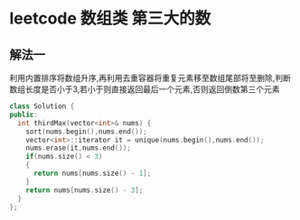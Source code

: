 # leetcode 数组类 第三大的数

## 解法一

利用内置排序将数组升序,再利用去重容器将重复元素移至数组尾部将至删除,判断数组长度是否小于3,若小于则直接返回最后一个元素,否则返回倒数第三个元素

```c++
class Solution {
public:
  int thirdMax(vector<int>& nums) {
    sort(nums.begin(),nums.end());
    vector<int>::iterator it = unique(nums.begin(),nums.end());
    nums.erase(it,nums.end());
    if(nums.size() < 3)
    {
      return nums[nums.size() - 1];
    }
    return nums[nums.size() - 3];
  }
};
```
